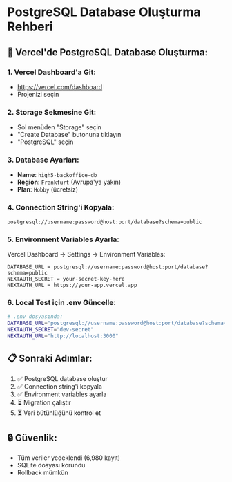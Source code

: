 # PostgreSQL Database Oluşturma Rehberi

## 🚀 Vercel'de PostgreSQL Database Oluşturma:

### 1. Vercel Dashboard'a Git:
- https://vercel.com/dashboard
- Projenizi seçin

### 2. Storage Sekmesine Git:
- Sol menüden "Storage" seçin
- "Create Database" butonuna tıklayın
- "PostgreSQL" seçin

### 3. Database Ayarları:
- **Name**: `high5-backoffice-db`
- **Region**: `Frankfurt` (Avrupa'ya yakın)
- **Plan**: `Hobby` (ücretsiz)

### 4. Connection String'i Kopyala:
```
postgresql://username:password@host:port/database?schema=public
```

### 5. Environment Variables Ayarla:
Vercel Dashboard → Settings → Environment Variables:

```
DATABASE_URL = postgresql://username:password@host:port/database?schema=public
NEXTAUTH_SECRET = your-secret-key-here
NEXTAUTH_URL = https://your-app.vercel.app
```

### 6. Local Test için .env Güncelle:
```bash
# .env dosyasında:
DATABASE_URL="postgresql://username:password@host:port/database?schema=public"
NEXTAUTH_SECRET="dev-secret"
NEXTAUTH_URL="http://localhost:3000"
```

## 📋 Sonraki Adımlar:

1. ✅ PostgreSQL database oluştur
2. ✅ Connection string'i kopyala
3. ✅ Environment variables ayarla
4. ⏳ Migration çalıştır
5. ⏳ Veri bütünlüğünü kontrol et

## 🔒 Güvenlik:
- Tüm veriler yedeklendi (6,980 kayıt)
- SQLite dosyası korundu
- Rollback mümkün
